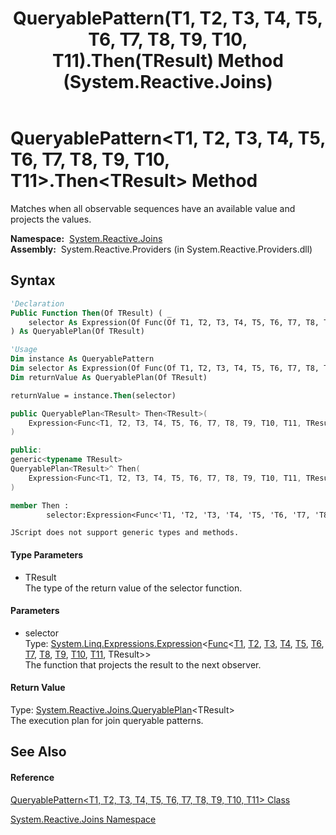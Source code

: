 ﻿---
title: QueryablePattern(T1, T2, T3, T4, T5, T6, T7, T8, T9, T10, T11).Then(TResult) Method  (System.Reactive.Joins)
TOCTitle: Then(TResult) Method
ms:assetid: M:System.Reactive.Joins.QueryablePattern`11.Then``1(System.Linq.Expressions.Expression{System.Func{`0,`1,`2,`3,`4,`5,`6,`7,`8,`9,`10,``0}})
ms:mtpsurl: https://msdn.microsoft.com/en-us/library/Hh211766(v=VS.103)
ms:contentKeyID: 36069212
ms.date: 06/28/2011
mtps_version: v=VS.103
f1_keywords:
- System.Reactive.Joins.QueryablePattern`11.Then``1
dev_langs:
- CSharp
- JScript
- VB
- FSharp
- c++
---

# QueryablePattern\<T1, T2, T3, T4, T5, T6, T7, T8, T9, T10, T11\>.Then\<TResult\> Method

Matches when all observable sequences have an available value and projects the values.

**Namespace:**  [System.Reactive.Joins](hh211841\(v=vs.103\).md)  
**Assembly:**  System.Reactive.Providers (in System.Reactive.Providers.dll)

## Syntax

``` vb
'Declaration
Public Function Then(Of TResult) ( _
    selector As Expression(Of Func(Of T1, T2, T3, T4, T5, T6, T7, T8, T9, T10, T11, TResult)) _
) As QueryablePlan(Of TResult)
```

``` vb
'Usage
Dim instance As QueryablePattern
Dim selector As Expression(Of Func(Of T1, T2, T3, T4, T5, T6, T7, T8, T9, T10, T11, TResult))
Dim returnValue As QueryablePlan(Of TResult)

returnValue = instance.Then(selector)
```

``` csharp
public QueryablePlan<TResult> Then<TResult>(
    Expression<Func<T1, T2, T3, T4, T5, T6, T7, T8, T9, T10, T11, TResult>> selector
)
```

``` c++
public:
generic<typename TResult>
QueryablePlan<TResult>^ Then(
    Expression<Func<T1, T2, T3, T4, T5, T6, T7, T8, T9, T10, T11, TResult>^>^ selector
)
```

``` fsharp
member Then : 
        selector:Expression<Func<'T1, 'T2, 'T3, 'T4, 'T5, 'T6, 'T7, 'T8, 'T9, 'T10, 'T11, 'TResult>> -> QueryablePlan<'TResult> 
```

``` jscript
JScript does not support generic types and methods.
```

#### Type Parameters

  - TResult  
    The type of the return value of the selector function.

#### Parameters

  - selector  
    Type: [System.Linq.Expressions.Expression](https://msdn.microsoft.com/en-us/library/Bb335710)\<[Func](https://msdn.microsoft.com/en-us/library/Dd402864)\<[T1](hh229687\(v=vs.103\).md), [T2](hh229687\(v=vs.103\).md), [T3](hh229687\(v=vs.103\).md), [T4](hh229687\(v=vs.103\).md), [T5](hh229687\(v=vs.103\).md), [T6](hh229687\(v=vs.103\).md), [T7](hh229687\(v=vs.103\).md), [T8](hh229687\(v=vs.103\).md), [T9](hh229687\(v=vs.103\).md), [T10](hh229687\(v=vs.103\).md), [T11](hh229687\(v=vs.103\).md), TResult\>\>  
    The function that projects the result to the next observer.  

#### Return Value

Type: [System.Reactive.Joins.QueryablePlan](hh211937\(v=vs.103\).md)\<TResult\>  
The execution plan for join queryable patterns.  

## See Also

#### Reference

[QueryablePattern\<T1, T2, T3, T4, T5, T6, T7, T8, T9, T10, T11\> Class](hh229687\(v=vs.103\).md)

[System.Reactive.Joins Namespace](hh211841\(v=vs.103\).md)

